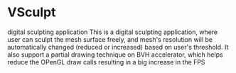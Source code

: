 # VSculpt
digital sculpting application
This is a digital sculpting application, where user can sculpt the mesh surface freely, and mesh's resolution will be automatically changed (reduced or increased) based on user's threshold. It also support a partial drawing technique on BVH accelerator,
which helps reduce the OPenGL draw calls resulting in a big increase in the FPS
